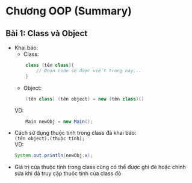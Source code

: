 # **Chương OOP (Summary)**
## **Bài 1: Class và Object**
- Khai báo:
    + Class:
    ```java
        class (tên class){
            // Đoạn code sẽ được viết trong này...
        }
    ```
    + Object: 
    ```java
        (tên class) (tên object) = new (tên class)()
    ```
    VD:<br>
    ```java
        Main newObj = new Main();
    ```
- Cách sử dụng thuộc tính trong class đã khai báo:<br>
    `(tên object).(thuộc tính);`<br>
    VD:<br>
    ```java
    System.out.println(newObj.x);
    ```
- Giá trị của thuộc tính trong class cũng có thể được ghi đè hoặc chỉnh sửa khi đã truy cập thuộc tính của class đó


